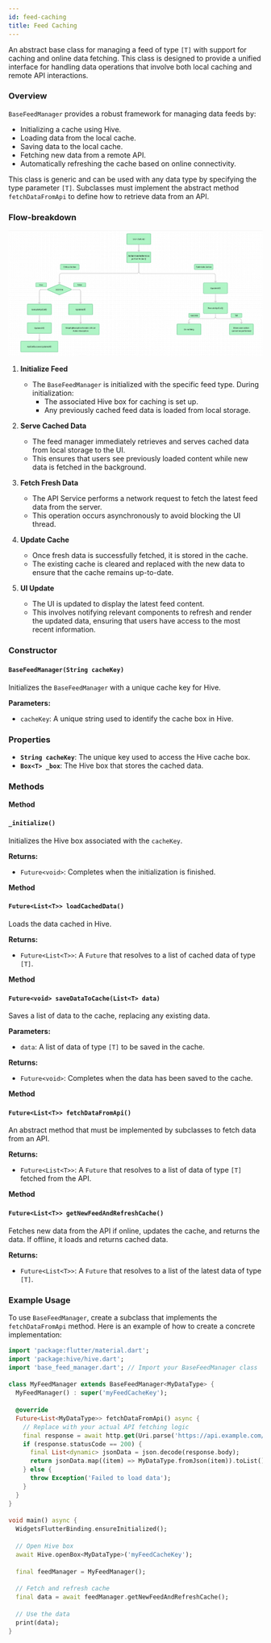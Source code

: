 ```yaml
---
id: feed-caching
title: Feed Caching
---
```


An abstract base class for managing a feed of type `[T]` with support for caching and online data fetching. This class is designed to provide a unified interface for handling data operations that involve both local caching and remote API interactions.

### Overview

`BaseFeedManager` provides a robust framework for managing data feeds by:

- Initializing a cache using Hive.
- Loading data from the local cache.
- Saving data to the local cache.
- Fetching new data from a remote API.
- Automatically refreshing the cache based on online connectivity.

This class is generic and can be used with any data type by specifying the type parameter `[T]`. Subclasses must implement the abstract method `fetchDataFromApi` to define how to retrieve data from an API.

### Flow-breakdown

![Basefeed manager](../../../static/img/markdown/offline/perform_action_wrapper_flow.png)

1. **Initialize Feed**

   - The `BaseFeedManager` is initialized with the specific feed type. During initialization:
     - The associated Hive box for caching is set up.
     - Any previously cached feed data is loaded from local storage.

2. **Serve Cached Data**

   - The feed manager immediately retrieves and serves cached data from local storage to the UI.
   - This ensures that users see previously loaded content while new data is fetched in the background.

3. **Fetch Fresh Data**

   - The API Service performs a network request to fetch the latest feed data from the server.
   - This operation occurs asynchronously to avoid blocking the UI thread.

4. **Update Cache**

   - Once fresh data is successfully fetched, it is stored in the cache.
   - The existing cache is cleared and replaced with the new data to ensure that the cache remains up-to-date.

5. **UI Update**
   - The UI is updated to display the latest feed content.
   - This involves notifying relevant components to refresh and render the updated data, ensuring that users have access to the most recent information.

### Constructor

#### `BaseFeedManager(String cacheKey)`

Initializes the `BaseFeedManager` with a unique cache key for Hive.

**Parameters:**

- `cacheKey`: A unique string used to identify the cache box in Hive.

### Properties

- **`String cacheKey`**: The unique key used to access the Hive cache box.
- **`Box<T> _box`**: The Hive box that stores the cached data.

### Methods

**Method**

#### `_initialize()`

Initializes the Hive box associated with the `cacheKey`.

**Returns:**

- `Future<void>`: Completes when the initialization is finished.

**Method**

#### `Future<List<T>> loadCachedData()`

Loads the data cached in Hive.

**Returns:**

- `Future<List<T>>`: A `Future` that resolves to a list of cached data of type `[T]`.

**Method**

#### `Future<void> saveDataToCache(List<T> data)`

Saves a list of data to the cache, replacing any existing data.

**Parameters:**

- `data`: A list of data of type `[T]` to be saved in the cache.

**Returns:**

- `Future<void>`: Completes when the data has been saved to the cache.

**Method**

#### `Future<List<T>> fetchDataFromApi()`

An abstract method that must be implemented by subclasses to fetch data from an API.

**Returns:**

- `Future<List<T>>`: A `Future` that resolves to a list of data of type `[T]` fetched from the API.

**Method**

#### `Future<List<T>> getNewFeedAndRefreshCache()`

Fetches new data from the API if online, updates the cache, and returns the data. If offline, it loads and returns cached data.

**Returns:**

- `Future<List<T>>`: A `Future` that resolves to a list of the latest data of type `[T]`.

### Example Usage

To use `BaseFeedManager`, create a subclass that implements the `fetchDataFromApi` method. Here is an example of how to create a concrete implementation:

```dart
import 'package:flutter/material.dart';
import 'package:hive/hive.dart';
import 'base_feed_manager.dart'; // Import your BaseFeedManager class

class MyFeedManager extends BaseFeedManager<MyDataType> {
  MyFeedManager() : super('myFeedCacheKey');

  @override
  Future<List<MyDataType>> fetchDataFromApi() async {
    // Replace with your actual API fetching logic
    final response = await http.get(Uri.parse('https://api.example.com/data'));
    if (response.statusCode == 200) {
      final List<dynamic> jsonData = json.decode(response.body);
      return jsonData.map((item) => MyDataType.fromJson(item)).toList();
    } else {
      throw Exception('Failed to load data');
    }
  }
}

void main() async {
  WidgetsFlutterBinding.ensureInitialized();

  // Open Hive box
  await Hive.openBox<MyDataType>('myFeedCacheKey');

  final feedManager = MyFeedManager();

  // Fetch and refresh cache
  final data = await feedManager.getNewFeedAndRefreshCache();

  // Use the data
  print(data);
}
```
